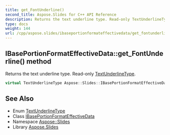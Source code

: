 ```yaml
---
title: get_FontUnderline()
second_title: Aspose.Slides for C++ API Reference
description: Returns the text underline type. Read-only TextUnderlineType.
type: docs
weight: 144
url: /cpp/aspose.slides/ibaseportionformateffectivedata/get_fontunderline/
---
```

## IBasePortionFormatEffectiveData::get_FontUnderline() method


Returns the text underline type. Read-only [TextUnderlineType](../../textunderlinetype/).

```cpp
virtual TextUnderlineType Aspose::Slides::IBasePortionFormatEffectiveData::get_FontUnderline()=0
```

## See Also

* Enum [TextUnderlineType](../textunderlinetype/)
* Class [IBasePortionFormatEffectiveData](./)
* Namespace [Aspose::Slides](../)
* Library [Aspose.Slides](../../)